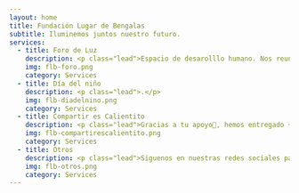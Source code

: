 ```yaml
---
layout: home
title: Fundación Lugar de Bengalas
subtitle: Iluminemos juntos nuestro futuro.
services:
  - title: Foro de Luz
    description: <p class="lead">Espacio de desarolllo humano. Nos reunimos todos los Lunes 5pm hora CDMX.</p>
    img: flb-foro.png
    category: Services
  - title: Día del niño
    description: <p class="lead">.</p>
    img: flb-diadelnino.png
    category: Services
  - title: Compartir es Calientito
    description: <p class="lead">Gracias a tu apoyo🥳, hemos entregado +4,000 prendas que abrigarán el cuerpo hombres, mujeres y niños en situación vulnerable. Con cada prenda entregada les transmitimos que existen personas a las que les importa su bienestar y su salud.</p>
    img: flb-compartirescalientito.png
    category: Services
  - title: Otros
    description: <p class="lead">Siguenos en nuestras redes sociales para enterarte de novedades.</p>
    img: flb-otros.png
    category: Services
---
```

